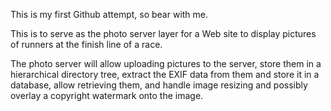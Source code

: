 This is my first Github attempt, so bear with me.

This is to serve as the photo server layer for a Web site to display pictures of runners at the finish line of a race.

The photo server will allow uploading pictures to the server, store them in a hierarchical directory tree,
extract the EXIF data from them and store it in a database, allow retrieving them, and handle image resizing and possibly overlay a copyright watermark onto the image.


